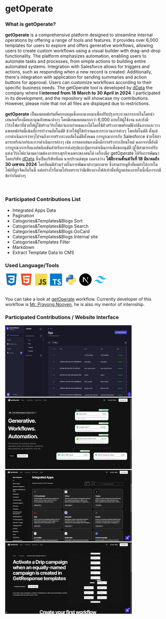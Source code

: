 # getOperate

### What is getOperate?
**getOperate** is a comprehensive platform designed to streamline internal operations by offering a range of tools and features. It provides over 6,000 templates for users to explore and offers generative workflows, allowing users to create custom workflows using a visual builder with drag-and-drop functionality. The platform emphasizes automation, enabling users to automate tasks and processes, from simple actions to building entire automated systems. Integration with Salesforce allows for triggers and actions, such as responding when a new record is created. Additionally, there's integration with application for sending summaries and action buttons for approval. Users can customize workflows according to their specific business needs.
The getOperate tool is developed by [dData](https://th.linkedin.com/company/ddataco) the company where **I interned from 18 March to 30 April in 2024**. I participated in its development, and the repository will showcase my contributions. However, please note that not all files are displayed due to restrictions.
<br>  
**getOperate** เป็นแพลตฟอร์มที่ครอบคลุมซึ่งออกแบบมาเพื่อปรับปรุงกระบวนการภายในโดยนำเสนอเครื่องมือและคุณลักษณะต่างๆ โดยมีเทมเพลตมากกว่า 6,000 แบบให้ผู้ใช้งาน และยังมีเวิร์กโฟลว์ที่ช่วยให้ผู้ใช้สร้างเวิร์กโฟลว์แบบกำหนดเองได้โดยใช้ตัวสร้างภาพพร้อมฟังก์ชันลากและวาง แพลตฟอร์มนี้เน้นที่การทำงานอัตโนมัติ ช่วยให้ผู้ใช้ทำงานและกระบวนการต่างๆ โดยอัตโนมัติ ตั้งแต่การดำเนินการง่ายๆไปจนถึงการสร้างระบบอัตโนมัติทั้งหมด การบูรณาการกับ Salesforce ช่วยให้สามารถทริกเกอร์และการดำเนินการต่างๆ เช่น การตอบสนองเมื่อมีการสร้างระเบียนใหม่ นอกจากนี้ยังมีการบูรณาการกับแอปพลิเคชันสำหรับการส่งสรุปและปุ่มการดำเนินการเพื่อขออนุมัติ ผู้ใช้สามารถปรับแต่งเวิร์กโฟลว์ตามความต้องการทางธุรกิจเฉพาะของตนได้
เครื่องมือ getOperate ได้รับการพัฒนาโดยบริษัท [dData](https://th.linkedin.com/company/ddataco) ซึ่งเป็นบริษัทที่ผม นายปรานต์ชยุต เนตรสว่าง **ได้ฝึกงานตั้งแต่วันที่ 18 มีนาคมถึง 30 เมษายน 2024** โดยที่ผมมีส่วนร่วมในการพัฒนาต่างๆมากมาย ซึ่งสามารถดูสิ่งที่ผมทำได้ภายในไฟล์ที่ถูกจัดเก็บในนี้ แต่อย่างไรก็ตามโปรดทราบว่ามีเพียงบางไฟล์เท่านั้นที่ถูกแสดงภายในนี้เนื่องจากมีข้อจำกัดต่างๆ
<br>
<br>
<br>
### Participated Contributions List
- Integrated Apps Data
- Pagination
- Catogories&Templates&Blogs Sort
- Catogories&Templates&Blogs Search
- Categories&Templates&Blogs GoCard
- Categories&Templates&Blogs Internal site
- Catogories&Templates Filter
- Markdown
- Extract Template Data to CMS

### Used Language/Tools
<div>
  <img src="https://github.com/devicons/devicon/blob/master/icons/css3/css3-plain.svg"  title="CSS"width="40" height="40"/>&nbsp;
  <img src="https://github.com/devicons/devicon/blob/master/icons/html5/html5-original.svg" title="HTML5"width="40" height="40"/>&nbsp;
  <img src="https://github.com/devicons/devicon/blob/master/icons/javascript/javascript-original.svg" title="JavaScript"width="40" height="40"/>&nbsp;
  <img src="https://github.com/devicons/devicon/blob/master/icons/typescript/typescript-original.svg" title="TypeScript"width="40" height="40"/>&nbsp;
  <img src="https://github.com/devicons/devicon/blob/master/icons/python/python-original.svg" title="Python"width="40" height="40"/>&nbsp;
  <img src="https://github.com/devicons/devicon/blob/master/icons/nextjs/nextjs-original.svg" title="NEXT.js"width="40" height="40"/>&nbsp;
  <img src="https://github.com/devicons/devicon/blob/master/icons/tailwindcss/tailwindcss-original.svg" title="Tailwindcss"width="40" height="40"/>&nbsp;
</div>
<br>  

You can take a look at [getOperate](https://getoperate.com/) workflow. Currently developer of this workflow is [Mr. Prayong Nooyen](https://www.linkedin.com/in/prayong/), he is also my mentor of internship.

###  Participated Contributions / Website Interface
<div>
  <img src="./illustration/UI1.png"  title="CMS" height="230"width="408"/>
  <img src="./illustration/UI2.png"  title="UI" height="230"/>
  <img src="./illustration/UI3.png"  title="UI" height="230"/>
  <img src="./illustration/UI4.png"  title="UI" height="230"/>
</div>

